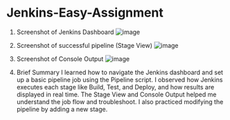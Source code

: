 # Jenkins-Easy-Assignment 

1.	Screenshot of Jenkins Dashboard
![image](https://github.com/user-attachments/assets/19988477-3dc7-4a0a-ba5f-914654a09ce9)
 
2.	 Screenshot of successful pipeline (Stage View)
![image](https://github.com/user-attachments/assets/2adffe9f-6fd5-4268-bdf5-af626a58a404)

3.	Screenshot of Console Output
![image](https://github.com/user-attachments/assets/c0cff778-9e68-413c-bad2-cdef2a07132e)
 
4.	Brief Summary
I learned how to navigate the Jenkins dashboard and set up a basic pipeline job using the Pipeline script. I observed how Jenkins executes each stage like Build, Test, and Deploy, and how results are displayed in real time. The Stage View and Console Output helped me understand the job flow and troubleshoot. I also practiced modifying the pipeline by adding a new stage.
